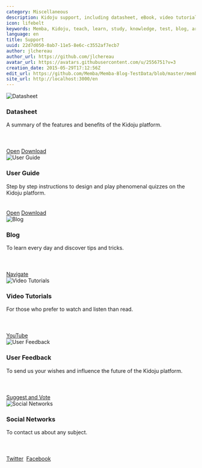 ```yaml
---
category: Miscellaneous
description: Kidoju support, including datasheet, eBook, video tutorials, blog and other options.
icon: lifebelt
keywords: Memba, Kidoju, teach, learn, study, knowledge, test, blog, article, documentation, ebook, video, webinar, tutorial, slide
language: en
title: Support
uuid: 22d7d050-0ab7-11e5-8e6c-c3552af7ecb7
author: jlchereau
author_url: https://github.com/jlchereau
avatar_url: https://avatars.githubusercontent.com/u/2556751?v=3
creation_date: 2015-05-29T17:12:56Z
edit_url: https://github.com/Memba/Memba-Blog-TestData/blob/master/memba/en/pages/index.md
site_url: http://localhost:3000/en
---
```

<div class="row">
    <div class="col-md-6 col-lg-4 mb-3">
        <div class="k-card k-card-vertical">
            <img class="k-card-image" src="https://raw.githubusercontent.com/kidoju/support.kidoju.com/master/en/pages/index1.jpg" alt="Datasheet">
            <div class="k-card-body">
                <h3 class="k-k-card-title">Datasheet</h3>
                <p class="k-card-text" style="min-height:4em;">A summary of the features and benefits of the Kidoju platform.</p>
            </div>
                <span class="k-card-action">
                    <a href="https://github.com/kidoju/support.kidoju.com/blob/master/en/docs/Datasheet.en.screen.pdf" target="_blank" class="k-button k-primary" role="button">Open</a>
                </span>
                <span class="k-card-action">
                    <a href="https://github.com/kidoju/support.kidoju.com/raw/master/en/docs/Datasheet.en.screen.pdf" class="k-button" role="button">Download</a>
                </span>
            </div>
        </div>
    </div>
    <div class="col-md-6 col-lg-4 mb-3">
        <div class="k-card k-card-vertical">
            <img class="k-card-image" src="https://raw.githubusercontent.com/kidoju/support.kidoju.com/master/en/pages/index2.jpg" alt="User Guide">
            <div class="k-card-body">
                <h3 class="k-card-title">User Guide</h3>
                <p class="k-card-text" style="min-height:4em;">Step by step instructions to design and play phenomenal quizzes on the Kidoju platform.</p>
            </div>
            <div class="k-card-actions k-card-actions-stretched">
                <span class="k-card-action">
                    <a href="https://cdn.kidoju.com/support/docs/user-guide.en.pdf" target="_blank" class="k-button k-primary" role="button">Open</a>
                </span>
                <span class="k-card-action">
                    <a href="https://github.com/kidoju/Kidoju-Help/raw/master/docs/user-guide.en.pdf" class="k-button" role="button">Download</a>
                </span>
            </div>
        </div>
    </div>
    <div class="col-md-6 col-lg-4 mb-3">
        <div class="k-card k-card-vertical">
            <img class="k-card-image" src="https://raw.githubusercontent.com/kidoju/support.kidoju.com/master/en/pages/index4.jpg" alt="Blog">
            <div class="k-card-body">
                <h3 class="k-card-title">Blog</h3>
                <p class="k-card-text" style="min-height:4em;">To learn every day and discover tips and tricks.</p>
            </div>
            <div class="k-card-actions k-card-actions-stretched">
                <span class="k-card-action">
                    <a href="https://www.kidoju.com/support/en/posts" class="k-button k-primary" role="button">Navigate</a>
                </span>
            </div>
        </div>
    </div>
    <div class="col-md-6 col-lg-4 mb-3">
        <div class="k-card k-card-vertical">
            <img class="k-card-image" src="https://raw.githubusercontent.com/kidoju/support.kidoju.com/master/en/pages/index5.jpg" alt="Video Tutorials">
            <div class="k-card-body">
                <h3 class="k-card-title">Video Tutorials</h3>
                <p class="k-card-text" style="min-height:4em;">For those who prefer to watch and listen than read.</p>
            </div>
            <div class="k-card-actions k-card-actions-stretched"> 
                <span class="k-card-action">
                <a href="https://www.youtube.com/channel/UCzvNSb6xFpN8kIaw85M1-Pg" target="_blank" class="k-button k-primary" role="button">YouTube</a>
                </span>
            </div>
        </div>
    </div>
    <div class="col-md-6 col-lg-4 mb-3">
        <div class="k-card k-card-vertical">
            <img class="k-card-image" src="https://raw.githubusercontent.com/kidoju/support.kidoju.com/master/en/pages/index3.jpg" alt="User Feedback">
            <div class="k-card-body">
                <h3 class="k-card-title">User Feedback</h3>
                <p class="k-card-text" style="min-height:4em;">To send us your wishes and influence the future of the Kidoju platform.</p>
            </div>
            <div class="k-card-actions k-card-actions-stretched">
                <span class="k-card-action">
                <a href="https://kidoju.uservoice.com/forums/152569-general" target="_blank" class="k-button k-primary" role="button">Suggest and Vote</a>
                </span>
            </div>
        </div>
    </div>
    <div class="col-md-6 col-lg-4 mb-3">
        <div class="k-card k-card-vertical">
            <img class="k-card-image" src="https://raw.githubusercontent.com/kidoju/support.kidoju.com/master/en/pages/index6.jpg" alt="Social Networks">
            <div class="k-card-body">
                <h3 class="k-card-title">Social Networks</h3>
                <p class="k-card-text" style="min-height:4em;">To contact us about any subject.</p>
            </div>
            <div class="k-card-actions k-card-actions-stretched">
                <span class="k-card-action">
                <a href="https://twitter.com/kidoju" target="_blank" class="k-button k-primary" role="button">Twitter</a>&nbsp;
                <a href="https://www.facebook.com/kidoju" target="_blank" class="k-button" role="button">Facebook</a>
                </span>
            </div>
        </div>
    </div>
</div>
